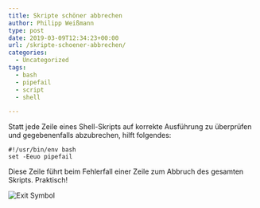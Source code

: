 ```yaml
---
title: Skripte schöner abbrechen
author: Philipp Weißmann
type: post
date: 2019-03-09T12:34:23+00:00
url: /skripte-schoener-abbrechen/
categories:
  - Uncategorized
tags:
  - bash
  - pipefail
  - script
  - shell

---
```

Statt jede Zeile eines Shell-Skripts auf korrekte Ausführung zu überprüfen und gegebenenfalls abzubrechen, hilft folgendes:

<pre><code class="language-sh">#!/usr/bin/env bash
set -Eeuo pipefail</code></pre>

Diese Zeile führt beim Fehlerfall einer Zeile zum Abbruch des gesamten Skripts. Praktisch!

<img decoding="async" src="https://philipp-weissmann.de/wp-content/uploads/2019/04/exit-1024x683.jpg" alt="Exit Symbol" />